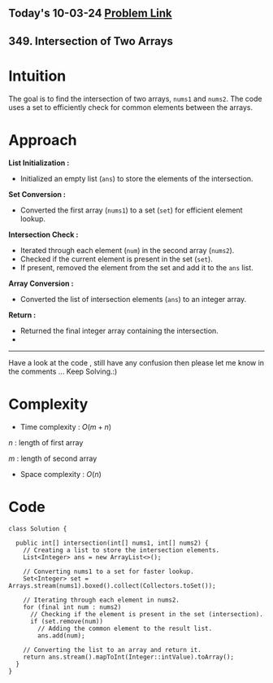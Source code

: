 ## Today's 10-03-24 [Problem Link](https://leetcode.com/problems/intersection-of-two-arrays/description/?envType=daily-question&envId=2024-03-10)
## 349. Intersection of Two Arrays

# Intuition
<!-- Describe your first thoughts on how to solve this problem. -->
The goal is to find the intersection of two arrays, `nums1` and `nums2`. The code uses a set to efficiently check for common elements between the arrays.

# Approach
<!-- Describe your approach to solving the problem. -->
**List Initialization :**
   - Initialized an empty list (`ans`) to store the elements of the intersection.

**Set Conversion :**
   - Converted the first array (`nums1`) to a set (`set`) for efficient element lookup.

**Intersection Check :**
   - Iterated through each element (`num`) in the second array (`nums2`).
   - Checked if the current element is present in the set (`set`).
   - If present, removed the element from the set and add it to the `ans` list.

**Array Conversion :**
   - Converted the list of intersection elements (`ans`) to an integer array.

**Return :**
   - Returned the final integer array containing the intersection.
   - 
---
Have a look at the code , still have any confusion then please let me know in the comments ... Keep Solving.:)

# Complexity
- Time complexity : $O(m + n)$
<!-- Add your time complexity here, e.g. $$O(n)$$ -->
$n$ : length of first array


$m$ : length of second array
- Space complexity : $O(n)$
<!-- Add your space complexity here, e.g. $$O(n)$$ -->

# Code
```
class Solution {
 
  public int[] intersection(int[] nums1, int[] nums2) {
    // Creating a list to store the intersection elements.
    List<Integer> ans = new ArrayList<>();

    // Converting nums1 to a set for faster lookup.
    Set<Integer> set = Arrays.stream(nums1).boxed().collect(Collectors.toSet());

    // Iterating through each element in nums2.
    for (final int num : nums2)
      // Checking if the element is present in the set (intersection).
      if (set.remove(num))
        // Adding the common element to the result list.
        ans.add(num);

    // Converting the list to an array and return it.
    return ans.stream().mapToInt(Integer::intValue).toArray();
  }
}

```